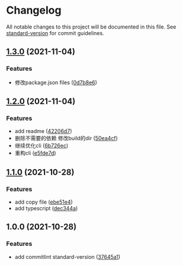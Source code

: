 # Changelog

All notable changes to this project will be documented in this file. See [standard-version](https://github.com/conventional-changelog/standard-version) for commit guidelines.

## [1.3.0](https://github.com/zw-slime/create-project-cli/compare/v1.2.0...v1.3.0) (2021-11-04)


### Features

* 修改package.json files ([0d7b8e6](https://github.com/zw-slime/create-project-cli/commit/0d7b8e6474ed63aff016615f1fd6b4d1bb71e3f4))

## [1.2.0](https://github.com/zw-slime/create-project-cli/compare/v1.1.0...v1.2.0) (2021-11-04)


### Features

* add readme ([42206d7](https://github.com/zw-slime/create-project-cli/commit/42206d7537f863cdb86421762c022f4fad92dffa))
* 删除不需要的依赖 修改build的dir ([50ea4cf](https://github.com/zw-slime/create-project-cli/commit/50ea4cf00ea5ab6cfae9c2e5420c08ff06639fe3))
* 继续优化cli ([6b726ec](https://github.com/zw-slime/create-project-cli/commit/6b726ec7af9250e3242761f1a3c1a99e929d36c4))
* 重构cli ([e5fde7d](https://github.com/zw-slime/create-project-cli/commit/e5fde7dd6c1bc7360a0b4624737004bafaadfc99))

## [1.1.0](https://github.com/zw-slime/create-project-cli/compare/v1.0.0...v1.1.0) (2021-10-28)


### Features

* add copy file ([ebe51e4](https://github.com/zw-slime/create-project-cli/commit/ebe51e41a9f44479da632040d2b104992eda7943))
* add typescript ([dec344a](https://github.com/zw-slime/create-project-cli/commit/dec344aa84f3d183154bbc8949854652cd869793))

## 1.0.0 (2021-10-28)


### Features

* add commitlint standard-version ([37645a1](https://github.com/zw-slime/create-project-cli/commit/37645a1c10de6129e08dc3c380bc49620ce5a46d))
